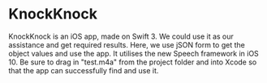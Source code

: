 <h1>KnockKnock</h1>
KnockKnock is an iOS app, made on Swift 3. We could use it as our assistance and get required results. Here, we use jSON form to get the object values and use the app.
 It utilises the new Speech framework in iOS 10. 
Be sure to drag in "test.m4a" from the project folder and into Xcode so that the app can successfully find and use it.
